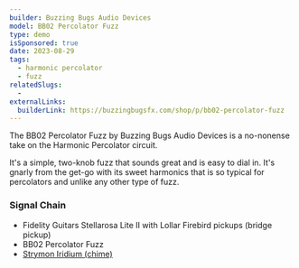 ```yaml
---
builder: Buzzing Bugs Audio Devices
model: BB02 Percolator Fuzz
type: demo
isSponsored: true
date: 2023-08-29
tags:
  - harmonic percolator
  - fuzz
relatedSlugs:
  -
externalLinks:
  builderLink: https://buzzingbugsfx.com/shop/p/bb02-percolator-fuzz
---
```


The BB02 Percolator Fuzz by Buzzing Bugs Audio Devices is a no-nonense take on the Harmonic Percolator circuit.

It's a simple, two-knob fuzz that sounds great and is easy to dial in. It's gnarly from the get-go with its sweet harmonics that is so typical for percolators and unlike any other type of fuzz.

### Signal Chain

- Fidelity Guitars Stellarosa Lite II with Lollar Firebird pickups (bridge pickup)
- BB02 Percolator Fuzz
- [Strymon Iridium (chime)](/demos/strymon-iridium)

